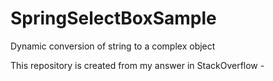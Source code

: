 SpringSelectBoxSample
=====================

Dynamic conversion of string to a complex object

This repository is created from my answer in StackOverflow - 
